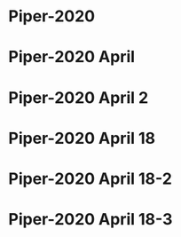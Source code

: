 # Piper-2020
# Piper-2020 April
# Piper-2020 April 2
# Piper-2020 April 18
# Piper-2020 April 18-2
# Piper-2020 April 18-3

